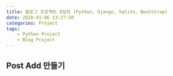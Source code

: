 ```yaml
---
title: 블로그 프로젝트 8일차 (Python, Django, Sqlite, Bootstrap)
date: 2020-01-06 13:27:50
categories: Project
tags: 
    - Python Project
    - Blog Project
---
```


## Post Add 만들기

